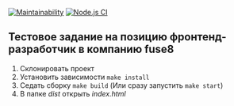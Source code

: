 [![Maintainability](https://api.codeclimate.com/v1/badges/66024e62671cefa61154/maintainability)](https://codeclimate.com/github/DrannikovVladimir/fuse8/maintainability)
[![Node.js CI](https://github.com/DrannikovVladimir/fuse8/actions/workflows/node.js.yml/badge.svg)](https://github.com/DrannikovVladimir/fuse8/actions/workflows/node.js.yml)   

## Тестовое задание на позицию фронтенд-разработчик в компанию fuse8   

1. Склонировать проект   
2. Установить зависимости `make install`   
3. Седать сборку `make build` (Или сразу запустить `make start`)   
4. В папке *dist* открыть *index.html*   
   